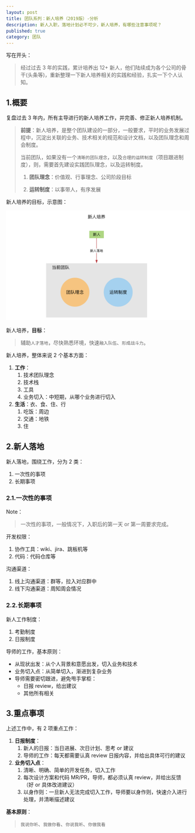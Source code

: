 ```yaml
---
layout: post
title: 团队系列：新人培养（2019版）-分析
description: 新人入职，落地计划必不可少，新人培养，有哪些注意事项呢？
published: true
category: 团队
---
```


写在开头：

> 经过过去 3 年的实践，累计培养出 12+ 新人，他们陆续成为各个公司的骨干(头条等)，重新整理一下新人培养相关的实践和经验，扎实一下个人认知。


## 1.概要

复盘过去 3 年内，所有主导进行的新人培养工作，并完善、修正新人培养机制。

> **前提**：新人培养，是整个团队建设的一部分，一般要求，平时的业务发展过程中，沉淀出关联的业务、技术相关的规范和设计文档，以及团队理念和周会制度。
> 
> 当前团队，如果没有一个`清晰的团队理念`，以及`合理的运转制度`（项目跟进制度），则，需要首先建设实践团队理念，以及运转制度。
> 
> 1. **团队理念**：价值观、行事理念、公司阶段目标
> 
> 2. **运转制度**：以事带人，有序发展

新人培养的目标，示意图：

![](/images/build-team-series/freshman-series-guide-newbee-goal.png)

新人培养，**目标**：

> 辅助`人才落地`，尽快熟悉环境，快速`融入队伍`、`形成战斗力`。

新人培养，整体来说 2 个基本方面：

1. **工作**：
	1. 技术团队理念
	1. 技术栈
	1. 工具
	1. 业务切入：中短期，从哪个业务进行切入
1. **生活**：衣、食、住、行
	1. 吃饭：周边
	1. 交通：地铁
	1. 住

## 2.新人落地

新人落地，围绕工作，分为 2 类：

1. 一次性的事项
1. 长期事项

### 2.1.一次性的事项

Note：

> 一次性的事项，一般情况下，入职后的第一天 or 第一周要求完成。

开发权限：

1. 协作工具：wiki、jira、跳板机等
1. 代码：代码仓库等

沟通渠道：

1. 线上沟通渠道：群等，拉入对应群中
1. 线下沟通渠道：周知周会情况

### 2.2.长期事项

新人工作制度：

1. 考勤制度
1. 日报制度

导师的工作，基本原则：

* 从现状出发：从个人背景和意愿出发，切入业务和技术
* 业务切入点：从简单切入，渐进到复杂业务
* 导师需要密切跟进，避免甩手掌柜：
	* 日报 review，给出建议
	* 其他所有相关

## 3.重点事项

上述工作中，有 2 项重点工作：

1. **日报制度**：
	1. 新人的日报：当日进展、次日计划、思考 or 建议
	1. 导师的工作：每天都需要认真 review 日报内容，并给出具体可行的建议
1. **业务切入点**：
	1. 清晰、明确、简单的开发任务，切入工作
	1. 每次设计方案和代码 MR/PR，导师，都必须认真 review，并给出反馈（好 or 具体改进建议）
	1. 以身作则：一旦新人无法完成切入工作，导师要以身作则，快速介入进行处理，并清晰描述建议

**基本原则**：

> `我说你听`、`我做你看`、`你说我听`、`你做我看`




